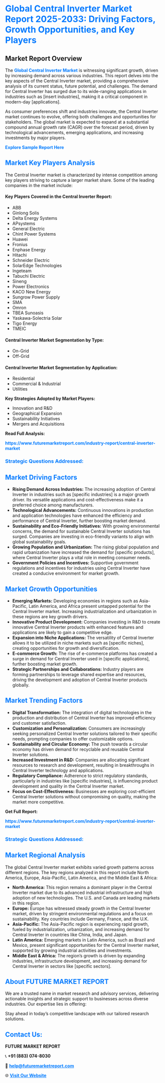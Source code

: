 <h1 style="color: #007BFF;">Global Central Inverter Market Report 2025-2033: Driving Factors, Growth Opportunities, and Key Players</h1>

<section id="overview">
<h2>Market Report Overview</h2>
<p>The <a href="https://www.futuremarketreport.com/industry-report/central-inverter-market" style="color: #007BFF; text-decoration: none;"><strong>Global Central Inverter Market</strong></a> is witnessing significant growth, driven by increasing demand across various industries. This report delves into the key aspects of the Central Inverter market, providing a comprehensive analysis of its current status, future potential, and challenges. The demand for Central Inverter has surged due to its wide-ranging applications in industries such as [insert industries], making it a critical component in modern-day [applications].</p>
<p>As consumer preferences shift and industries innovate, the Central Inverter market continues to evolve, offering both challenges and opportunities for stakeholders. The global market is expected to expand at a substantial compound annual growth rate (CAGR) over the forecast period, driven by technological advancements, emerging applications, and increasing investments by major players.</p>
</section>

<section id="overview">
<p><a href="https://www.futuremarketreport.com/request-sample/reportId=82091" style="color: #007BFF; text-decoration: none;"><strong>Explore Sample Report Here</strong></a></p>
</section>

<section id="key-players">
<h2 style="color: #007BFF;">Market Key Players Analysis</h2>
<p>The Central Inverter market is characterized by intense competition among key players striving to capture a larger market share. Some of the leading companies in the market include:</p>
<h4>Key Players Covered in the Central Inverter Report:</h4>
<ul><li>ABB</li><li>Ginlong Solis</li><li>Delta Energy Systems</li><li>APsystems</li><li>General Electric</li><li>Chint Power Systems</li><li>Huawei</li><li>Fronius</li><li>Enphase Energy</li><li>Hitachi</li><li>Schneider Electric</li><li>SolarEdge Technologies</li><li>Ingeteam</li><li>Tabuchi Electric</li><li>Sineng</li><li>Power Electronics</li><li>KACO New Energy</li><li>Sungrow Power Supply</li><li>SMA</li><li>Omron</li><li>TBEA Sunoasis</li><li>Yaskawa-Solectria Solar</li><li>Tigo Energy</li><li>TMEIC</li></ul>
<h4>Central Inverter Market Segmentation by Type:</h4>
<ul><li>On-Grid</li><li>Off-Grid</li></ul>

<h4>Central Inverter Market Segmentation by Application:</h4>
<ul><li>Residential</li><li>Commercial &amp; Industrial</li><li>Utilities</li></ul>
<p><strong>Key Strategies Adopted by Market Players:</strong></p>
<ul>
<li>Innovation and R&D</li>
<li>Geographical Expansion</li>
<li>Sustainability Initiatives</li>
<li>Mergers and Acquisitions</li>
</ul>
</section>

<section>
<p><strong>Read Full Analysis: </strong></p><a href="https://www.futuremarketreport.com/industry-report/central-inverter-market" style="color: #007BFF; text-decoration: none;"><strong>https://www.futuremarketreport.com/industry-report/central-inverter-market</strong></a>
<h3 style="color: #007BFF;">Strategic Questions Addressed:</h3>
</section>

<section id="driving-factors">
<h2 style="color: #007BFF;">Market Driving Factors</h2>
<ul>
<li><strong>Rising Demand Across Industries:</strong> The increasing adoption of Central Inverter in industries such as [specific industries] is a major growth driver. Its versatile applications and cost-effectiveness make it a preferred choice among manufacturers.</li>
<li><strong>Technological Advancements:</strong> Continuous innovations in production and application technologies have enhanced the efficiency and performance of Central Inverter, further boosting market demand.</li>
<li><strong>Sustainability and Eco-Friendly Initiatives:</strong> With growing environmental concerns, the demand for sustainable Central Inverter solutions has surged. Companies are investing in eco-friendly variants to align with global sustainability goals.</li>
<li><strong>Growing Population and Urbanization:</strong> The rising global population and rapid urbanization have increased the demand for [specific products], where Central Inverter plays a vital role in meeting consumer needs.</li>
<li><strong>Government Policies and Incentives:</strong> Supportive government regulations and incentives for industries using Central Inverter have created a conducive environment for market growth.</li>
</ul>
</section>

<section id="growth-opportunities">
<h2 style="color: #007BFF;">Market Growth Opportunities</h2>
<ul>
<li><strong>Emerging Markets:</strong> Developing economies in regions such as Asia-Pacific, Latin America, and Africa present untapped potential for the Central Inverter market. Increasing industrialization and urbanization in these regions are key growth drivers.</li>
<li><strong>Innovative Product Development:</strong> Companies investing in R&D to create innovative Central Inverter products with enhanced features and applications are likely to gain a competitive edge.</li>
<li><strong>Expansion into Niche Applications:</strong> The versatility of Central Inverter allows it to be utilized in niche markets such as [specific niches], creating opportunities for growth and diversification.</li>
<li><strong>E-commerce Growth:</strong> The rise of e-commerce platforms has created a surge in demand for Central Inverter used in [specific applications], further boosting market growth.</li>
<li><strong>Strategic Partnerships and Collaborations:</strong> Industry players are forming partnerships to leverage shared expertise and resources, driving the development and adoption of Central Inverter products globally.</li>
</ul>
</section>

<section id="trending-factors">
<h2 style="color: #007BFF;">Market Trending Factors</h2>
<ul>
<li><strong>Digital Transformation:</strong> The integration of digital technologies in the production and distribution of Central Inverter has improved efficiency and customer satisfaction.</li>
<li><strong>Customization and Personalization:</strong> Consumers are increasingly seeking personalized Central Inverter solutions tailored to their specific needs, prompting companies to offer customizable options.</li>
<li><strong>Sustainability and Circular Economy:</strong> The push towards a circular economy has driven demand for recyclable and reusable Central Inverter solutions.</li>
<li><strong>Increased Investment in R&D:</strong> Companies are allocating significant resources to research and development, resulting in breakthroughs in Central Inverter technology and applications.</li>
<li><strong>Regulatory Compliance:</strong> Adherence to strict regulatory standards, particularly in industries like [specific industries], is influencing product development and quality in the Central Inverter market.</li>
<li><strong>Focus on Cost-Effectiveness:</strong> Businesses are exploring cost-efficient Central Inverter solutions without compromising on quality, making the market more competitive.</li>
</ul>
</section>

<section>
<p><strong>Get Full Report: </strong></p><a href="https://www.futuremarketreport.com/industry-report/central-inverter-market" style="color: #007BFF; text-decoration: none;"><strong>https://www.futuremarketreport.com/industry-report/central-inverter-market</strong></a>
<h3 style="color: #007BFF;">Strategic Questions Addressed:</h3>
</section>


<section id="regional-analysis">
<h2 style="color: #007BFF;">Market Regional Analysis</h2>
<p>The global Central Inverter market exhibits varied growth patterns across different regions. The key regions analyzed in this report include North America, Europe, Asia-Pacific, Latin America, and the Middle East & Africa:</p>
<ul>
<li><strong>North America:</strong> This region remains a dominant player in the Central Inverter market due to its advanced industrial infrastructure and high adoption of new technologies. The U.S. and Canada are leading markets in this region.</li>
<li><strong>Europe:</strong> Europe has witnessed steady growth in the Central Inverter market, driven by stringent environmental regulations and a focus on sustainability. Key countries include Germany, France, and the U.K.</li>
<li><strong>Asia-Pacific:</strong> The Asia-Pacific region is experiencing rapid growth, fueled by industrialization, urbanization, and increasing demand for Central Inverter in countries like China, India, and Japan.</li>
<li><strong>Latin America:</strong> Emerging markets in Latin America, such as Brazil and Mexico, present significant opportunities for the Central Inverter market, supported by growing industrial activities and investments.</li>
<li><strong>Middle East & Africa:</strong> The region’s growth is driven by expanding industries, infrastructure development, and increasing demand for Central Inverter in sectors like [specific sectors].</li>
</ul>
</section>

<footer>
<h2 style="color: #007BFF;">About FUTURE MARKET REPORT</h2>
<p>We are a trusted name in market research and advisory services, delivering actionable insights and strategic support to businesses across diverse industries. Our expertise lies in offering:</p>

<p>Stay ahead in today’s competitive landscape with our tailored research solutions.</p>

<h2 style="color: #007BFF;">Contact Us:</h2>
<p><strong>FUTURE MARKET REPORT</strong></p>
<p>📞 <strong>+91 (883) 074-8030</strong></p>
<p>📧 <strong><a href="mailto:help@futuremarketreport.com" style="color: #007BFF;">help@futuremarketreport.com</a></strong></p>
<p>🌐 <strong><a href="https://www.futuremarketreport.com/" style="color: #007BFF;">Visit Our Website</a></strong></p>
</footer>